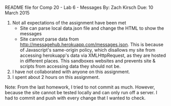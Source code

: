 README file for Comp 20 - Lab 6 - Messages
By:  Zach Kirsch
Due: 10 March 2015

1. Not all expectations of the assignment have been met
   - Site can parse local data.json file and change the HTML to show the
     messages
   - Site cannot parse data from http://messagehub.herokuapp.com/messages.json.
     This is because of Javascript's same-origin policy, which disallows my site
     from accessing herokuapp's data via XMLHttpRequest, as they are hosted in
     different places. This sandboxes websites and prevents site & scripts from
     accessing data they should not be.
2. I have not collaborated with anyone on this assignment.
3. I spent about 2 hours on this assignment.

Note: From the last homework, I tried to not commit as much. However, because
      the site cannot be tested locally and can only run off a server. I had to 
      commit and push with every change that I wanted to check.
